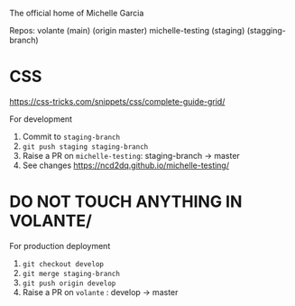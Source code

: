 The official home of Michelle Garcia


Repos:
volante (main) (origin master)
michelle-testing (staging) (stagging-branch)

# CSS
https://css-tricks.com/snippets/css/complete-guide-grid/

For development
1. Commit to `staging-branch`
2. `git push staging staging-branch`
3. Raise a PR on `michelle-testing`: staging-branch -> master
4. See changes https://ncd2dq.github.io/michelle-testing/

# DO NOT TOUCH ANYTHING IN VOLANTE/

For production deployment
1. `git checkout develop`
2. `git merge staging-branch`
3. `git push origin develop`
4. Raise a PR on `volante` : develop -> master
